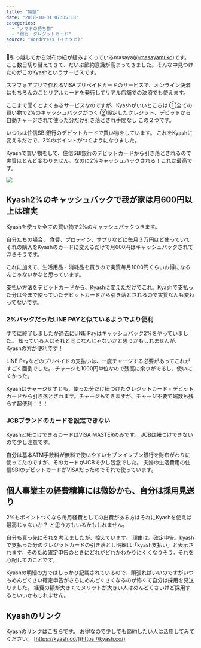 ```yaml
---
title: "無題"
date: "2018-10-31 07:05:18"
categories:
  - "ノマドの持ち物"
  - "銀行・クレジットカード"
source: "WordPress (イナタビ)"
---
```


引っ越してから財布の紐が緩みまくっているmasaya([@masayamuko](https://twitter.com/MasayaMuko))です。ここ数日切り替えてきて、だいぶ節約意識が高まってきました。そんな中見つけたのがこのKyashというサービスです。

スマフォアプリで作れるVISAプリペイドカードのサービスで、オンライン決済はもちろんのことリアルカードを発行してリアル店舗での決済でも使えます。

ここまで聞くとよくあるサービスなのですが、Kyashがいいところは
①全ての買い物で2%のキャッシュバックがつく
②設定したクレジット、デビットから自動チャージされて使った分だけ引き落とされ手間なし
この２つです。

いつもは住信SBI銀行のデビットカードで買い物をしています。
これをKyashに変えるだけで、2%のポイントがつくようになりました。

Kyashで買い物をして、住信SBI銀行のデビットカードから引き落とされるので実質ほとんど変わりません。なのに2%キャッシュバックされる！これは最高です。

![](https://masayamuko.com/wp/wp-content/uploads/2018/10/スクリーンショット-2018-10-31-07.01.05.png)

## Kyash2%のキャッシュバックで我が家は月600円以上は確実

Kyashを使った全ての買い物で2%のキャッシュバックつきます。

自分たちの場合、
食費、プロテイン、サプリなどに毎月３万円ほど使っていてそれの購入をKyashのカードに変えるだけで月600円はキャッシュバックされて浮きそうです。

これに加えて、生活用品・消耗品を買うので実質毎月1000円くらいお得になるんじゃないかなと思っています。

支払い方法をデビットカードから、Kyashに変えただけでこれ。Kyashで支払った分は今まで使っていたデビットカードから引き落とされるので実質なんも変わってないです。

### 2%バックだったLINE PAYと似ているようでより便利

すでに終了しましたが過去にLINE Payはキャッシュバック2%をやっていました。
知っている人はそれと同じなんじゃないかと思うかもしれませんが、Kyashの方が便利です！

LINE Payなどのプリペイドの支払いは、一度チャージする必要があってこれがすごく面倒でした。
チャージも1000円単位なので残高に余りがでるし、使いにくかった。

Kyashはチャージせずとも、使った分だけ紐づけたクレジットカード・デビットカードから引き落とされます。チャージもできますが、チャージ不要で端数も残らず超便利！！！

### JCBブランドのカードを設定できない

Kyashと紐づけできるカードはVISA MASTERのみです。
JCBは紐づけできないので少し注意です。

自分は基本ATM手数料が無料で使いやすいセブンイレブン銀行を財布がわりに使ってたのですが、そのカードがJCBで少し残念でした。
夫婦の生活費用の住信SBIのデビットカードがVISAだったのでそれで使っています。

## 個人事業主の経費精算には微妙かも、自分は採用見送り

2%もポイントつくなら毎月経費としての出費がある方はそれにKyashを使えば最高じゃないか？
と思う方もいるかもしれません。

自分も真っ先にそれを考えましたが、控えています。
理由は。確定申告。kyashで支払った分のクレジットカードの引き落とし明細は「kyash支払い」と表示されます。そのため確定申告のときにどれがどれかわかりにくくなりそう。それを心配してのことです。

Kyashの明細の方ではしっかり記載されているので、頑張ればいいのですがいつもめんどくさい確定申告がさらにめんどくさくなるのが怖くて自分は採用を見送りました。
経費の額が大きくてメリットが大きい人はめんどくさいけど採用するといいかもしれません。

## Kyashのリンク

Kyashのリンクはこちらです。
お得なので少しでも節約したい人は活用してみてください。
[https://kyash.co/](https://kyash.co/)